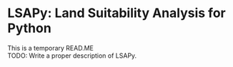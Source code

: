 # LSAPy: Land Suitability Analysis for Python

This is a temporary READ.ME  
TODO: Write a proper description of LSAPy.